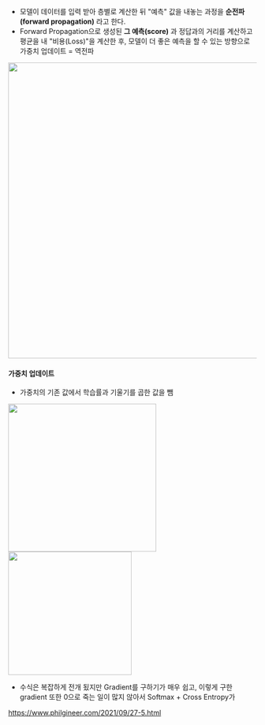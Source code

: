 

- 모델이 데이터를 입력 받아 층별로 계산한 뒤 "예측" 값을 내놓는 과정을 **순전파(forward propagation)** 라고 한다.
- Forward Propagation으로 생성된  **그 예측(score)** 과 정답과의 거리를 계산하고 평균을 내 "비용(Loss)"을 계산한 후, 모델이 더 좋은 예측을 할 수 있는 방향으로 가중치 업데이트 = 역전파

<img src="https://github.com/sandartchip/TIL/assets/15938354/0d87fe0b-884d-4b6b-aabc-04c891798e15" width="600px" />


#### 가중치 업데이트 
- 가중치의 기존 값에서 학습률과 기울기를 곱한 값을 뺌

<img src="https://github.com/sandartchip/TIL/assets/15938354/ba08d2b9-1185-4ce0-a3e0-189702226352" width="300px" />

<br>

<img src="https://github.com/sandartchip/TIL/assets/15938354/32c47781-8b5c-43c9-b182-3c035863a2fc" width="250px" />


- 수식은 복잡하게 전개 됬지만 Gradient를 구하기가 매우 쉽고, 이렇게 구한 gradient 또한 0으로 죽는 일이 많지 않아서 Softmax + Cross Entropy가 

https://www.philgineer.com/2021/09/27-5.html
